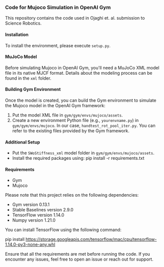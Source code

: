 ### Code for Mujoco Simulation in OpenAI Gym

This repository contains the code used in Ojaghi et. al. submission to Science Robotics.

#### Installation

To install the environment, please execute `setup.py`.

#### MuJoCo Model

Before simulating Mujoco in OpenAI Gym, you'll need a MuJoCo XML model file in its native MJCF format. Details about the modeling process can be found in the `xml` folder.

#### Building Gym Environment

Once the model is created, you can build the Gym environment to simulate the Mujoco model in the OpenAI Gym framework:

1. Put the model XML file in `gym/gym/envs/mujoco/assets`.
2. Create a new environment Python file (e.g., `yourenvname.py`) in `gym/gym/envs/mujoco`. In our case, `handtest_rot_pool_iter.py`. You can refer to the existing files provided by the Gym framework.

#### Additional Setup

- Put the `SWoStiffness_xml` model folder in `gym/gym/envs/mujoco/assets`.
- Install the required packages using:
pip install -r requirements.txt


#### Requirements

- Gym
- Mujoco

Please note that this project relies on the following dependencies:

- Gym version 0.13.1
- Stable Baselines version 2.9.0
- TensorFlow version 1.14.0
- Numpy version 1.21.0

You can install TensorFlow using the following command:

pip install https://storage.googleapis.com/tensorflow/mac/cpu/tensorflow-1.14.0-py3-none-any.whl


Ensure that all the requirements are met before running the code. If you encounter any issues, feel free to open an issue or reach out for support.

